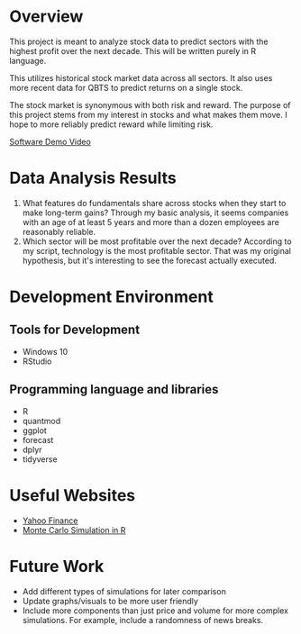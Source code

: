 # Overview

This project is meant to analyze stock data to predict sectors with the highest profit over the next decade. This will be written purely in R language.

This utilizes historical stock market data across all sectors. It also uses more recent data for QBTS to predict returns on a single stock.

The stock market is synonymous with both risk and reward. The purpose of this project stems from my interest in stocks and what makes them move. I hope to more reliably predict reward while limiting risk.

[Software Demo Video](https://youtu.be/niOgUjFcYVw)

# Data Analysis Results

1. What features do fundamentals share across stocks when they start to make long-term gains? 
    Through my basic analysis, it seems companies with an age of at least 5 years and more than a dozen employees are reasonably reliable.
2. Which sector will be most profitable over the next decade?
    According to my script, technology is the most profitable sector. That was my original hypothesis, but it's interesting to see the forecast actually executed.

# Development Environment

## Tools for Development
- Windows 10
- RStudio

## Programming language and libraries
- R
- quantmod
- ggplot
- forecast
- dplyr
- tidyverse

# Useful Websites

* [Yahoo Finance](https://finance.yahoo.com/markets/stocks/most-active/) 
* [Monte Carlo Simulation in R](https://www.programmingr.com/monte-carlo-simulation-in-r/)

# Future Work

* Add different types of simulations for later comparison
* Update graphs/visuals to be more user friendly
* Include more components than just price and volume for more complex simulations. For example, include a randomness of news breaks.